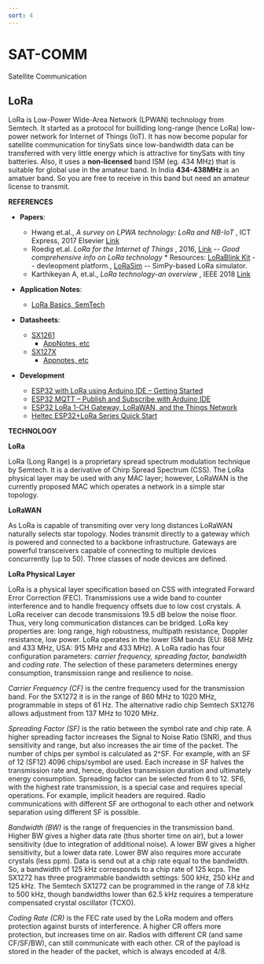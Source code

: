 ```yaml
---
sort: 4
---
```


# SAT-COMM

Satellite Communication 

## LoRa

LoRa is Low-Power Wide-Area Network (LPWAN) technology from Semtech. It started as a protocol for builliding long-range (hence LoRa) low-power network for Internet of Things (IoT). It has now become popular for satellite communication for tinySats since low-bandwidth data can be transferred with very little energy which is attractive for tinySats with tiny batteries. Also, it uses a **non-licensed** band ISM (eg. 434 MHz) that is suitable for global use in the amateur band. In India **434-438MHz** is an amatuer band. So you are free to receive in this band but need an amateur license to transmit. 

**REFERENCES**

- **Papers**:
  - Hwang et.al., _A survey on LPWA technology: LoRa and NB-IoT_ , ICT Express, 2017 Elsevier [Link](https://www.sciencedirect.com/science/article/pii/S2405959517300061)
  - Roedig et.al. _LoRa for the Internet of Things_ , 2016, [Link](https://eprints.lancs.ac.uk/id/eprint/77615/1/MadCom2016_LoRa_MAC.pdf) --  _Good comprehensive info on LoRa technology_ * Resources: [LoRaBlink Kit](https://mcbor.github.io/lorablink-kit/) -- devleopment platform., [LoRaSim](https://www.lancaster.ac.uk/scc/sites/lora/lorasim.html) -- SimPy-based LoRa simulator.
  - Karthikeyan A, et.al., _LoRa technology-an overview_ , IEEE 2018 [Link](https://ieeexplore.ieee.org/iel7/8466240/8474542/08474715.pdf)

- **Application Notes**:
  - [LoRa Basics, SemTech](https://www.dropbox.com/s/rmyebqd4j0fbfy9/AN1200_22_Semtech_LoRa_Basics_v2_STD.pdf)
- **Datasheets**:
  - [SX1261](https://www.dropbox.com/s/ct5q16a4aohzl1a/Datasheet-SX1261-2_V2_1.pdf)
    - [AppNotes, etc](https://www.semtech.com/products/wireless-rf/lora-connect/sx1261#documentation)
  - [SX127X](https://www.dropbox.com/s/9ohuuyscbmycjts/Datasheet-SX1276-7-8-9_W_APP_V7.pdf)
    - [Appnotes, etc](https://www.semtech.com/products/wireless-rf/lora-connect/sx1278#documentation)

- **Development**

  - [ESP32 with LoRa using Arduino IDE – Getting Started](https://randomnerdtutorials.com/esp32-lora-rfm95-transceiver-arduino-ide/)
  - [ESP32 MQTT – Publish and Subscribe with Arduino IDE](https://randomnerdtutorials.com/esp32-mqtt-publish-subscribe-arduino-ide/)
  - [ESP32 LoRa 1-CH Gateway, LoRaWAN, and the Things Network](https://learn.sparkfun.com/tutorials/esp32-lora-1-ch-gateway-lorawan-and-the-things-network/all)
  - [Heltec ESP32+LoRa Series Quick Start](https://docs.heltec.org/en/node/esp32/quick_start.html)


**TECHNOLOGY**

**LoRa**

LoRa (Long Range) is a proprietary spread spectrum modulation technique by Semtech. It is a derivative of Chirp Spread Spectrum (CSS). The LoRa physical layer may be used with any MAC layer; however, LoRaWAN is the currently proposed MAC which operates a network in a simple star topology.

**LoRaWAN**

As LoRa is capable of transmiting over very long distances LoRaWAN naturally selects star topology. Nodes transmit directly to a gateway which is powered and connected to a backbone infrastructure. Gateways are powerful transceivers capable of connecting to multiple devices concurrently (up to 50).  Three classes of node devices are defined.

**LoRa Physical Layer**

LoRa is a physical layer specification based on CSS with integrated Forward Error Correction (FEC). Transmissions use a wide band to counter interference and to handle frequency offsets due to low cost crystals. A LoRa receiver can decode transmissions 19.5 dB below the noise floor. Thus, very long communication distances can be bridged. LoRa key properties are: long range, high robustness, multipath resistance, Doppler resistance, low power. LoRa operates in the lower ISM bands (EU: 868 MHz and 433 MHz, USA: 915 MHz and 433 MHz).  A LoRa radio has four configuration parameters: _carrier frequency, spreading factor, bandwidth_ and _coding rate_. The selection of these parameters determines energy consumption, transmission range and resilience to noise. 

_Carrier Frequency (CF)_ is the centre frequency used for the transmission band. For the SX1272 it is in the range of 860 MHz to 1020 MHz, programmable in steps of 61 Hz. The alternative radio chip Semtech SX1276 allows adjustment from 137 MHz to 1020 MHz. 

_Spreading Factor (SF)_ is the ratio between the symbol rate and chip rate.  A higher spreading factor increases the Signal to Noise Ratio (SNR), and thus sensitivity and range, but also increases the air time of the packet. The number of chips per symbol is calculated as 2^SF. For example, with an SF of 12 (SF12) 4096 chips/symbol are used. Each increase in SF halves the transmission rate and, hence, doubles transmission duration and ultimately energy consumption. Spreading factor can be selected from 6 to 12. SF6, with the highest rate transmission, is a special case and requires special operations. For example, implicit headers are required. Radio communications with different SF are orthogonal to each other and network separation using different SF is possible.

_Bandwidth (BW)_ is the range of frequencies in the transmission band. Higher BW gives a higher data rate (thus shorter time on air), but a lower sensitivity (due to integration of additional noise). A lower BW gives a higher sensitivity, but a lower data rate. Lower BW also requires more accurate crystals (less ppm). Data is send out at a chip rate equal to the bandwidth. So, a bandwidth of 125 kHz corresponds to a chip rate of 125 kcps. The SX1272 has three programmable bandwidth settings: 500 kHz, 250 kHz and 125 kHz. The Semtech SX1272 can be programmed in the range of 7.8 kHz to 500 kHz, though bandwidths lower than 62.5 kHz requires a temperature compensated crystal oscillator (TCXO).

_Coding Rate (CR)_ is the FEC rate used by the LoRa modem and offers protection against bursts of interference. A higher CR offers more protection, but increases time on air.  Radios with different CR (and same CF/SF/BW), can still communicate with each other. CR of the payload is stored in the header of the packet, which is always encoded at 4/8.


